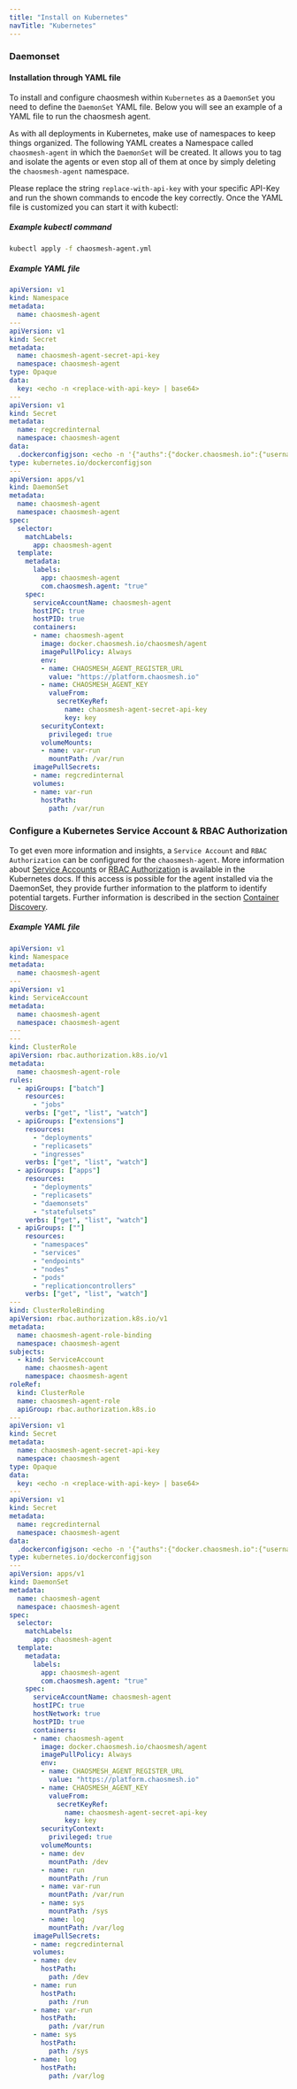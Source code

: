 ```yaml
---
title: "Install on Kubernetes"
navTitle: "Kubernetes"
---
```


### Daemonset

#### Installation through YAML file

To install and configure chaosmesh within `Kubernetes` as a `DaemonSet` you need to define the `DaemonSet` YAML file.
Below you will see an example of a YAML file to run the chaosmesh agent.

As with all deployments in Kubernetes, make use of namespaces to keep things organized. The following YAML creates a Namespace called `chaosmesh-agent` in which the `DaemonSet` will be created.
It allows you to tag and isolate the agents or even stop all of them at once by simply deleting the `chaosmesh-agent` namespace.

Please replace the string `replace-with-api-key` with your specific API-Key and run the shown commands to encode the key correctly.
Once the YAML file is customized you can start it with kubectl:

##### Example kubectl command

```bash
kubectl apply -f chaosmesh-agent.yml
```

##### Example YAML file
```yaml
apiVersion: v1
kind: Namespace
metadata:
  name: chaosmesh-agent
---
apiVersion: v1
kind: Secret
metadata:
  name: chaosmesh-agent-secret-api-key
  namespace: chaosmesh-agent
type: Opaque
data:
  key: <echo -n <replace-with-api-key> | base64>
---
apiVersion: v1
kind: Secret
metadata:
  name: regcredinternal
  namespace: chaosmesh-agent
data:
  .dockerconfigjson: <echo -n '{"auths":{"docker.chaosmesh.io":{"username":"_","password":"<replace-with-api-key>","auth":"#echo -n _:<replace-with-api-key> | base64"}}}' | base64>
type: kubernetes.io/dockerconfigjson
---
apiVersion: apps/v1
kind: DaemonSet
metadata:
  name: chaosmesh-agent
  namespace: chaosmesh-agent
spec:
  selector:
    matchLabels:
      app: chaosmesh-agent
  template:
    metadata:
      labels:
        app: chaosmesh-agent
        com.chaosmesh.agent: "true"
    spec:
      serviceAccountName: chaosmesh-agent
      hostIPC: true
      hostPID: true
      containers:
      - name: chaosmesh-agent
        image: docker.chaosmesh.io/chaosmesh/agent
        imagePullPolicy: Always
        env:
        - name: CHAOSMESH_AGENT_REGISTER_URL
          value: "https://platform.chaosmesh.io"
        - name: CHAOSMESH_AGENT_KEY
          valueFrom:
            secretKeyRef:
              name: chaosmesh-agent-secret-api-key
              key: key
        securityContext:
          privileged: true
        volumeMounts:
        - name: var-run
          mountPath: /var/run
      imagePullSecrets:
      - name: regcredinternal
      volumes:
      - name: var-run
        hostPath:
          path: /var/run
```
### Configure a Kubernetes Service Account & RBAC Authorization

To get even more information and insights, a `Service Account` and `RBAC Authorization` can be configured for the `chaosmesh-agent`. More information about [Service Accounts](https://kubernetes.io/docs/tasks/configure-pod-container/configure-service-account/) or [RBAC Authorization](https://kubernetes.io/docs/reference/access-authn-authz/rbac/) is available in the Kubernetes docs.
If this access is possible for the agent installed via the DaemonSet, they provide further information to the platform to identify potential targets.
Further information is described in the section [Container Discovery](../discovery/2-container).

##### Example YAML file
```yaml
apiVersion: v1
kind: Namespace
metadata:
  name: chaosmesh-agent
---
apiVersion: v1
kind: ServiceAccount
metadata:
  name: chaosmesh-agent
  namespace: chaosmesh-agent
---
---
kind: ClusterRole
apiVersion: rbac.authorization.k8s.io/v1
metadata:
  name: chaosmesh-agent-role
rules:
  - apiGroups: ["batch"]
    resources:
      - "jobs"
    verbs: ["get", "list", "watch"]
  - apiGroups: ["extensions"]
    resources:
      - "deployments"
      - "replicasets"
      - "ingresses"
    verbs: ["get", "list", "watch"]
  - apiGroups: ["apps"]
    resources:
      - "deployments"
      - "replicasets"
      - "daemonsets"
      - "statefulsets"
    verbs: ["get", "list", "watch"]
  - apiGroups: [""]
    resources:
      - "namespaces"
      - "services"
      - "endpoints"
      - "nodes"
      - "pods"
      - "replicationcontrollers"
    verbs: ["get", "list", "watch"]
---
kind: ClusterRoleBinding
apiVersion: rbac.authorization.k8s.io/v1
metadata:
  name: chaosmesh-agent-role-binding
  namespace: chaosmesh-agent
subjects:
  - kind: ServiceAccount
    name: chaosmesh-agent
    namespace: chaosmesh-agent
roleRef:
  kind: ClusterRole
  name: chaosmesh-agent-role
  apiGroup: rbac.authorization.k8s.io
---
apiVersion: v1
kind: Secret
metadata:
  name: chaosmesh-agent-secret-api-key
  namespace: chaosmesh-agent
type: Opaque
data:
  key: <echo -n <replace-with-api-key> | base64>
---
apiVersion: v1
kind: Secret
metadata:
  name: regcredinternal
  namespace: chaosmesh-agent
data:
  .dockerconfigjson: <echo -n '{"auths":{"docker.chaosmesh.io":{"username":"_","password":"<replace-with-api-key>","auth":"#echo -n _:<replace-with-api-key> | base64"}}}' | base64>
type: kubernetes.io/dockerconfigjson
---
apiVersion: apps/v1
kind: DaemonSet
metadata:
  name: chaosmesh-agent
  namespace: chaosmesh-agent
spec:
  selector:
    matchLabels:
      app: chaosmesh-agent
  template:
    metadata:
      labels:
        app: chaosmesh-agent
        com.chaosmesh.agent: "true"
    spec:
      serviceAccountName: chaosmesh-agent
      hostIPC: true
      hostNetwork: true
      hostPID: true
      containers:
      - name: chaosmesh-agent
        image: docker.chaosmesh.io/chaosmesh/agent
        imagePullPolicy: Always
        env:
        - name: CHAOSMESH_AGENT_REGISTER_URL
          value: "https://platform.chaosmesh.io"
        - name: CHAOSMESH_AGENT_KEY
          valueFrom:
            secretKeyRef:
              name: chaosmesh-agent-secret-api-key
              key: key
        securityContext:
          privileged: true
        volumeMounts:
        - name: dev
          mountPath: /dev
        - name: run
          mountPath: /run
        - name: var-run
          mountPath: /var/run
        - name: sys
          mountPath: /sys
        - name: log
          mountPath: /var/log
      imagePullSecrets:
      - name: regcredinternal
      volumes:
      - name: dev
        hostPath:
          path: /dev
      - name: run
        hostPath:
          path: /run
      - name: var-run
        hostPath:
          path: /var/run
      - name: sys
        hostPath:
          path: /sys
      - name: log
        hostPath:
          path: /var/log
```

